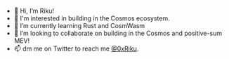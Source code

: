 - 👋 Hi, I’m Riku!
- 👀 I'm interested in building in the Cosmos ecosystem.
- 🌱 I’m currently learning Rust and CosmWasm
- 💞️ I’m looking to collaborate on building in the Cosmos and positive-sum MEV!
- 📫 dm me on Twitter to reach me [@0xRiku](https://twitter.com/0xriku).

<!---
0xriku/0xriku is a ✨ special ✨ repository because its `README.md` (this file) appears on your GitHub profile.
You can click the Preview link to take a look at your changes.
--->
